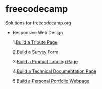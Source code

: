 # freecodecamp
Solutions for freecodecamp.org
- Responsive Web Design

  1.[Build a Tribute Page](https://www.freecodecamp.org/learn/responsive-web-design/responsive-web-design-projects/build-a-tribute-page "Build a Tribute Page")

  2.[Build a Survey Form](https://www.freecodecamp.org/learn/responsive-web-design/responsive-web-design-projects/build-a-survey-form "Build a Survey Form")

  3.[Build a Product Landing Page](https://www.freecodecamp.org/learn/responsive-web-design/responsive-web-design-projects/build-a-product-landing-page "Build a Product Landing Page")

  4.[Build a Technical Documentation Page](https://www.freecodecamp.org/learn/responsive-web-design/responsive-web-design-projects/build-a-technical-documentation-page "Build a Technical Documentation Page")

  5.[Build a Personal Portfolio Webpage](https://www.freecodecamp.org/learn/responsive-web-design/responsive-web-design-projects/build-a-personal-portfolio-webpage "Build a Personal Portfolio Webpage")
